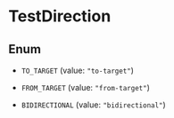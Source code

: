 

# TestDirection

## Enum


* `TO_TARGET` (value: `"to-target"`)

* `FROM_TARGET` (value: `"from-target"`)

* `BIDIRECTIONAL` (value: `"bidirectional"`)



